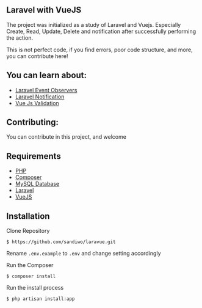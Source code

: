 ## Laravel with VueJS

The project was initialized as a study of Laravel and Vuejs. Especially Create, Read, Update, Delete and notification after successfully performing the action.

This is not perfect code, if you find errors, poor code structure, and more, you can contribute here!

## You can learn about:

- [Laravel Event Observers](https://laravel.com/docs/5.4/eloquent#observers)
- [Laravel Notification](https://laravel.com/docs/5.4/notifications)
- [Vue Js Validation](https://github.com/baianat/vee-validate)

## Contributing:

You can contribute in this project, and welcome


## Requirements

- [PHP](http://php.net/)
- [Composer](https://getcomposer.org/)
- [MySQL Database](https://www.mysql.com/)
- [Laravel](https://laravel.com)
- [VueJS](https://vuejs.org/)

## Installation

Clone Repository
```
$ https://github.com/sandiwo/laravue.git
```

Rename ```.env.example``` to ```.env``` and change setting accordingly

Run the Composer
```
$ composer install
```

Run the install process
```
$ php artisan install:app
```
